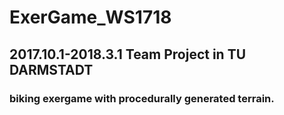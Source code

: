 # ExerGame_WS1718
## 2017.10.1-2018.3.1 Team Project in TU DARMSTADT
### biking exergame with procedurally generated terrain.

